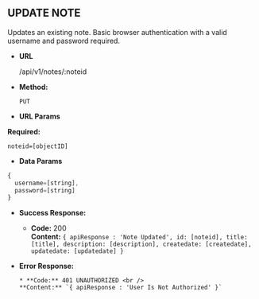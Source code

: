 **UPDATE NOTE**
----
  Updates an existing note. Basic browser authentication with a valid username and password required.

* **URL**

  /api/v1/notes/:noteid

* **Method:**

  `PUT`

*  **URL Params**

  **Required:**

  `noteid=[objectID]`


* **Data Params**

```javascript
{
  username=[string],
  password=[string]
}
```  

* **Success Response:**

  * **Code:** 200 <br />
    **Content:** `{ apiResponse : 'Note Updated', id: [noteid], title: [title], description: [description], createdate: [createdate], updatedate: [updatedate] }`

* **Error Response:**

      * **Code:** 401 UNAUTHORIZED <br />
      **Content:** `{ apiResponse : 'User Is Not Authorized' }`
